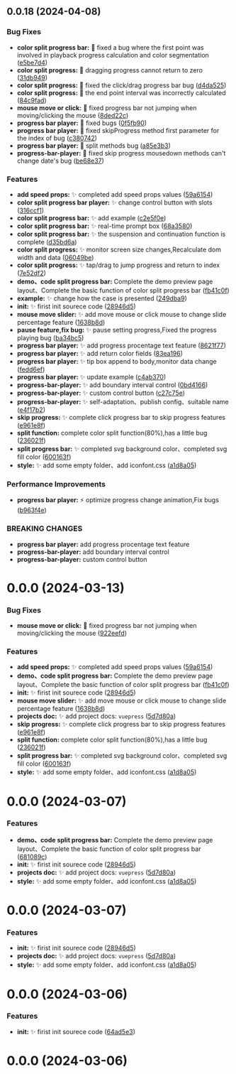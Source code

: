 ## 0.0.18 (2024-04-08)


### Bug Fixes

* **color split progress bar:** :bug: fixed a bug where the first point was involved in playback progress calculation and color segmentation ([e5be7d4](https://gitee.com/yeminxuan/vue3-process-bar-player/commits/e5be7d432cd69f0c0aa9db3b117a4b29b84b2f73))
* **color split progress:** :bug: dragging progress cannot return to zero ([31db949](https://gitee.com/yeminxuan/vue3-process-bar-player/commits/31db949898a7b8d8c0bd6ff78f2bc07329a8013b))
* **color split progress:** :bug: fixed the click/drag progress bar bug ([d4da525](https://gitee.com/yeminxuan/vue3-process-bar-player/commits/d4da5254e54c66ad6dae84f3af75cf598b305ca6))
* **color split progress:** :bug: the end point interval was incorrectly calculated ([84c9fad](https://gitee.com/yeminxuan/vue3-process-bar-player/commits/84c9fad7cec96c59efd50229b2ecff5b7c9a5d7f))
* **mouse move or click:** :bug: fixed progress bar not jumping when moving/clicking the mouse ([8ded22c](https://gitee.com/yeminxuan/vue3-process-bar-player/commits/8ded22c4ca3a1490fcd4cce871a48d33bccf4fc1))
* **progress bar player:** :bug: fixed bugs ([0f5fb90](https://gitee.com/yeminxuan/vue3-process-bar-player/commits/0f5fb90952ff83262c3b9b5f7806dc95643c59f1))
* **progress bar player:** :bug: fixed skipProgress method first parameter for the index of bug ([c380742](https://gitee.com/yeminxuan/vue3-process-bar-player/commits/c3807420aa817a2dbcc94c6cbc2fd8ed5a69077f))
* **progress bar player:** :bug: split methods bug ([a85e3b3](https://gitee.com/yeminxuan/vue3-process-bar-player/commits/a85e3b37d00f7c2272a5d301935de1cc717ac988))
* **progress-bar-player:** :bug: fixed skip progress mousedown methods can't change date's bug ([be68e37](https://gitee.com/yeminxuan/vue3-process-bar-player/commits/be68e37c568f31da18785db49ca940e2cf1819f5))


### Features

* **add speed props:** :sparkles: completed add speed props values ([59a6154](https://gitee.com/yeminxuan/vue3-process-bar-player/commits/59a615415eda694a269a26da075bb562a6158362))
* **color split progress bar player:** :sparkles: change control button with slots ([316ccf1](https://gitee.com/yeminxuan/vue3-process-bar-player/commits/316ccf1a9cdc7f1be7d64cb63133453b7a799736))
* **color split progress bar:** :sparkles: add example ([c2e5f0e](https://gitee.com/yeminxuan/vue3-process-bar-player/commits/c2e5f0e88db64e970f4dabeeaa8f29bf19e1dbb1))
* **color split progress bar:** :sparkles: real-time prompt box ([68a3580](https://gitee.com/yeminxuan/vue3-process-bar-player/commits/68a3580d7a92d7a281f5dd0d1aaa5f5fa204ac78))
* **color split progress bar:** :sparkles: the suspension and continuation function is complete ([d35bd6a](https://gitee.com/yeminxuan/vue3-process-bar-player/commits/d35bd6abb7dd567ee7f83ade159da7309f297c50))
* **color split progress:** :sparkles: monitor screen size changes,Recalculate dom width and data ([06049be](https://gitee.com/yeminxuan/vue3-process-bar-player/commits/06049bec5a0c272acf9fc60a28ef6c428a6feaa6))
* **color split progress:** :sparkles: tap/drag to jump progress and return to index ([7e52df2](https://gitee.com/yeminxuan/vue3-process-bar-player/commits/7e52df2a6b3919b0dee94041ddf5023756b303e8))
* **demo、code split progress bar:** Complete the demo preview page layout、Complete the basic function of color split progress bar ([fb41c0f](https://gitee.com/yeminxuan/vue3-process-bar-player/commits/fb41c0f553f82452137e3a1eaf93ff85706eaec9))
* **example:** :sparkles: change how the case is presented ([249dba9](https://gitee.com/yeminxuan/vue3-process-bar-player/commits/249dba9471caf0f551008f1d38d51941544a1f3c))
* **init:** :sparkles: firist init sourece code ([28946d5](https://gitee.com/yeminxuan/vue3-process-bar-player/commits/28946d5bb0990a2dad8eccd1ae419531d90c53f5))
* **mouse move slider:** :sparkles: add move mouse or click mouse to change slide percentage feature ([1638b8d](https://gitee.com/yeminxuan/vue3-process-bar-player/commits/1638b8d6e41bb40ada48b600bc292fd08698b957))
* **pause feature,fix bug:** :sparkles: pause setting progress,Fixed the progress playing bug ([ba34bc5](https://gitee.com/yeminxuan/vue3-process-bar-player/commits/ba34bc59024885844563c490715cbb8fc58dcbb8))
* **progress bar player:** :sparkles: add progress procentage text feature ([8621f77](https://gitee.com/yeminxuan/vue3-process-bar-player/commits/8621f77feca4e2f93af264c8ab8251d8b65276b4))
* **progress bar player:** :sparkles: add return color fields ([83ea196](https://gitee.com/yeminxuan/vue3-process-bar-player/commits/83ea1967c41864f903b870fd6e03623d6c588e46))
* **progress bar player:** :sparkles: tip box append to body,monitor data change ([fedd6ef](https://gitee.com/yeminxuan/vue3-process-bar-player/commits/fedd6ef168ea9841a02273d837a58bc4f2b1a61f))
* **progress bar player:** :sparkles: update example ([c4ab370](https://gitee.com/yeminxuan/vue3-process-bar-player/commits/c4ab370cad7c8fa719515de66254d4a310db0d4e))
* **progress-bar-player:** :sparkles: add boundary interval control ([0bd4166](https://gitee.com/yeminxuan/vue3-process-bar-player/commits/0bd4166a639e67f73fc1fb245150ed751baa06e7))
* **progress-bar-player:** :sparkles: custom control button ([c27c75e](https://gitee.com/yeminxuan/vue3-process-bar-player/commits/c27c75e4d3ff78f35746dfaafcb20544cd2c2c27))
* **progress-bar-player:** :sparkles: self-adaptation、publish config、suitable name ([e4f17b2](https://gitee.com/yeminxuan/vue3-process-bar-player/commits/e4f17b2310f9a0207e16d16e081148c3585707fb))
* **skip progress:** :sparkles: complete click progress bar to skip progress features ([e961e8f](https://gitee.com/yeminxuan/vue3-process-bar-player/commits/e961e8ffef4345436d71e3a41bbfc0fafc01b12a))
* **split function:** complete color split function(80%),has a little bug ([236021f](https://gitee.com/yeminxuan/vue3-process-bar-player/commits/236021f7d75cb91be8363175214a880db75ae6d8))
* **split progress bar:** :sparkles: completed svg background color、completed svg fill color ([600163f](https://gitee.com/yeminxuan/vue3-process-bar-player/commits/600163f630dac575fb0b46ba6096cb9b36b88e29))
* **style:** :sparkles: add some empty folder、add iconfont.css ([a1d8a05](https://gitee.com/yeminxuan/vue3-process-bar-player/commits/a1d8a05e51fe28332d60e5ab7e097b2afecd3a05))


### Performance Improvements

* **progress bar player:** :zap: optimize progress change animation,Fix bugs ([b963f4e](https://gitee.com/yeminxuan/vue3-process-bar-player/commits/b963f4e1ce4742648ad6fd1560725960fd7c90d4))


### BREAKING CHANGES

* **progress bar player:** add progress procentage text feature
* **progress-bar-player:** add boundary interval control
* **progress-bar-player:** custom control button



# 0.0.0 (2024-03-13)


### Bug Fixes

* **mouse move or click:** :bug: fixed progress bar not jumping when moving/clicking the mouse ([922eefd](https://gitee.com/yeminxuan/vue3-process-bar-player/commits/922eefd02bfd16aa25e47e35d87f139f2062081c))


### Features

* **add speed props:** :sparkles: completed add speed props values ([59a6154](https://gitee.com/yeminxuan/vue3-process-bar-player/commits/59a615415eda694a269a26da075bb562a6158362))
* **demo、code split progress bar:** Complete the demo preview page layout、Complete the basic function of color split progress bar ([fb41c0f](https://gitee.com/yeminxuan/vue3-process-bar-player/commits/fb41c0f553f82452137e3a1eaf93ff85706eaec9))
* **init:** :sparkles: firist init sourece code ([28946d5](https://gitee.com/yeminxuan/vue3-process-bar-player/commits/28946d5bb0990a2dad8eccd1ae419531d90c53f5))
* **mouse move slider:** :sparkles: add move mouse or click mouse to change slide percentage feature ([1638b8d](https://gitee.com/yeminxuan/vue3-process-bar-player/commits/1638b8d6e41bb40ada48b600bc292fd08698b957))
* **projects doc:** :sparkles: add project docs: `vuepress` ([5d7d80a](https://gitee.com/yeminxuan/vue3-process-bar-player/commits/5d7d80a5a0c68fbc8e2830ad774251fd6101afd5))
* **skip progress:** :sparkles: complete click progress bar to skip progress features ([e961e8f](https://gitee.com/yeminxuan/vue3-process-bar-player/commits/e961e8ffef4345436d71e3a41bbfc0fafc01b12a))
* **split function:** complete color split function(80%),has a little bug ([236021f](https://gitee.com/yeminxuan/vue3-process-bar-player/commits/236021f7d75cb91be8363175214a880db75ae6d8))
* **split progress bar:** :sparkles: completed svg background color、completed svg fill color ([600163f](https://gitee.com/yeminxuan/vue3-process-bar-player/commits/600163f630dac575fb0b46ba6096cb9b36b88e29))
* **style:** :sparkles: add some empty folder、add iconfont.css ([a1d8a05](https://gitee.com/yeminxuan/vue3-process-bar-player/commits/a1d8a05e51fe28332d60e5ab7e097b2afecd3a05))



# 0.0.0 (2024-03-07)


### Features

* **demo、code split progress bar:** Complete the demo preview page layout、Complete the basic function of color split progress bar ([681089c](https://gitee.com/yeminxuan/vue3-process-bar-player/commits/681089c924b080a17025289e8bf3e47c73df5446))
* **init:** :sparkles: firist init sourece code ([28946d5](https://gitee.com/yeminxuan/vue3-process-bar-player/commits/28946d5bb0990a2dad8eccd1ae419531d90c53f5))
* **projects doc:** :sparkles: add project docs: `vuepress` ([5d7d80a](https://gitee.com/yeminxuan/vue3-process-bar-player/commits/5d7d80a5a0c68fbc8e2830ad774251fd6101afd5))
* **style:** :sparkles: add some empty folder、add iconfont.css ([a1d8a05](https://gitee.com/yeminxuan/vue3-process-bar-player/commits/a1d8a05e51fe28332d60e5ab7e097b2afecd3a05))



# 0.0.0 (2024-03-07)


### Features

* **init:** :sparkles: firist init sourece code ([28946d5](https://gitee.com/yeminxuan/vue3-process-bar-player/commits/28946d5bb0990a2dad8eccd1ae419531d90c53f5))
* **projects doc:** :sparkles: add project docs: `vuepress` ([5d7d80a](https://gitee.com/yeminxuan/vue3-process-bar-player/commits/5d7d80a5a0c68fbc8e2830ad774251fd6101afd5))
* **style:** :sparkles: add some empty folder、add iconfont.css ([a1d8a05](https://gitee.com/yeminxuan/vue3-process-bar-player/commits/a1d8a05e51fe28332d60e5ab7e097b2afecd3a05))



# 0.0.0 (2024-03-06)


### Features

* **init:** :sparkles: firist init sourece code ([64ad5e3](https://gitee.com/yeminxuan/vue3-process-bar-player/commits/64ad5e37a4ecd5cb1c4e0d7486d399cbf105fee3))



# 0.0.0 (2024-03-06)



